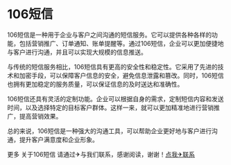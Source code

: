 # 106短信

106短信是一种用于企业与客户之间沟通的短信服务。它可以提供各种各样的功能，包括营销推广、订单通知、账单提醒等。通过106短信，企业可以更加便捷地与客户进行沟通，并且可以实现大规模的信息推送。

与传统的短信服务相比，106短信具有更高的安全性和稳定性。它采用了先进的技术和加密手段，可以保障客户信息的安全，避免信息泄露和篡改。同时，106短信也拥有更加稳定的服务质量，可以保证信息的及时送达和准确性。

106短信还具有灵活的定制功能。企业可以根据自身的需求，定制短信内容和发送时间，以及选择特定的目标客户群体。这样一来，就可以更加精准地进行营销推广，提高营销效果。

总的来说，106短信是一种强大的沟通工具，可以帮助企业更好地与客户进行沟通，提升客户满意度和企业形象。

更多 关于106短信 请通过✈与我们联系，感谢阅读，谢谢！[点我✈联系](https://add.k02.cc)